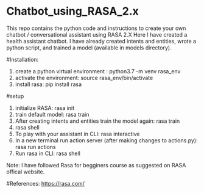 # Chatbot_using_RASA_2.x

This repo contains the python code and instructions to create your own chatbot / conversational assistant using RASA 2.X
Here I have created a health assistant chatbot. I have already created intents and entities, wrote a python script, and trained a model (available in models directory).

#Installation:
1. create a python virtual environment : python3.7 -m venv rasa_env
2. activate the environment: source rasa_env/bin/activate
3. install rasa: pip install rasa

#setup
1. initialize RASA: rasa init
2. train default model: rasa train
3. After creating intents and entities train the model again: rasa train
4. rasa shell
5. To play with your assistant in CLI: rasa interactive
6. In a new terminal run action server (after making changes to actions.py): rasa run actions
7. Run rasa in CLI: rasa shell

Note: I have followed Rasa for begginers course as suggested on RASA offical website.

#References: 
https://rasa.com/